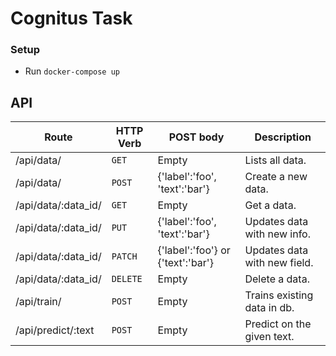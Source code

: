 # Cognitus Task

### Setup
- Run `docker-compose up`


## API

| Route | HTTP Verb	 | POST body	 | Description	 |
| --- | --- | --- | --- |
| /api/data/ | `GET` | Empty | Lists all data. |
| /api/data/ | `POST` | {'label':'foo', 'text':'bar'} | Create a new data. |
| /api/data/:data_id/ | `GET` | Empty | Get a data. |
| /api/data/:data_id/ | `PUT` | {'label':'foo', 'text':'bar'} | Updates data with new info. |
| /api/data/:data_id/ | `PATCH` | {'label':'foo'} or {'text':'bar'} | Updates data with new field. |
| /api/data/:data_id/ | `DELETE` | Empty | Delete a data. |
| /api/train/ | `POST` | Empty | Trains existing data in db. |
| /api/predict/:text | `POST` | Empty | Predict on the given text. |
